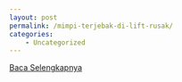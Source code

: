 ```yaml
---
layout: post
permalink: /mimpi-terjebak-di-lift-rusak/
categories:
    - Uncategorized
---
```


[Baca Selengkapnya](/05)